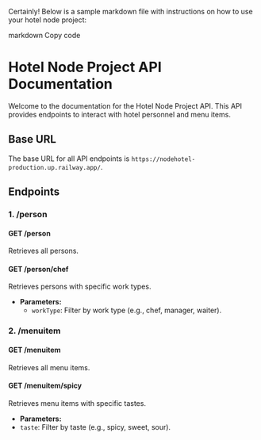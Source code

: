 
Certainly! Below is a sample markdown file with instructions on how to use your hotel node project:

markdown
Copy code
# Hotel Node Project API Documentation

Welcome to the documentation for the Hotel Node Project API. This API provides endpoints to interact with hotel personnel and menu items.

## Base URL
The base URL for all API endpoints is `https://nodehotel-production.up.railway.app/`.

## Endpoints

### 1. /person

#### GET /person
Retrieves all persons.

#### GET /person/chef
Retrieves persons with specific work types.

- **Parameters:**
  - `workType`: Filter by work type (e.g., chef, manager, waiter).
 
### 2. /menuitem

#### GET /menuitem
Retrieves all menu items.

#### GET /menuitem/spicy
Retrieves menu items with specific tastes.

- **Parameters:**
- `taste`: Filter by taste (e.g., spicy, sweet, sour).
